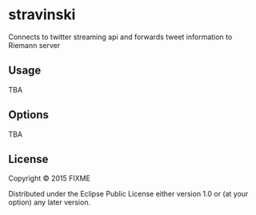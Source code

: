 # stravinski

Connects to twitter streaming api and forwards tweet information to Riemann server



## Usage

TBA

## Options

TBA


## License

Copyright © 2015 FIXME

Distributed under the Eclipse Public License either version 1.0 or (at
your option) any later version.
